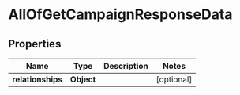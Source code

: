 # AllOfGetCampaignResponseData

## Properties
Name | Type | Description | Notes
------------ | ------------- | ------------- | -------------
**relationships** | **Object** |  |  [optional]
